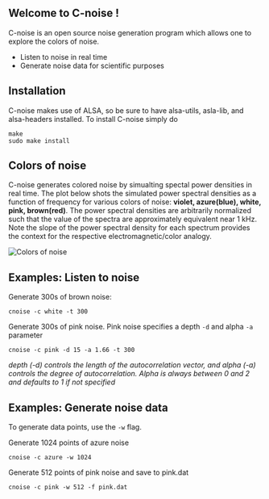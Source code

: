 ## Welcome to C-noise ! 

C-noise is an open source noise generation program which allows one to explore the colors of noise. 

* Listen to noise in real time
* Generate noise data for scientific purposes

## Installation
C-noise makes use of ALSA, so be sure to have alsa-utils, asla-lib, and alsa-headers installed. To install C-noise simply do

	make
	sudo make install

## Colors of noise

C-noise generates colored noise by simualting spectal power densities in real time. The plot below shots the simulated power spectral densities as a function of frequency for various colors of noise: **violet, azure(blue), white, pink, brown(red)**. The power spectral densities are arbitrarily normalized such that the value of the spectra are approximately equivalent near 1 kHz. Note the slope of the power spectral density for each spectrum provides the context for the respective electromagnetic/color analogy.

![Colors of noise](https://en.wikipedia.org/wiki/Colors_of_noise#/media/File:The_Colors_of_Noise.png "Colors of Noise")


## Examples: Listen to noise 

Generate 300s of brown noise:

	cnoise -c white -t 300

Generate 300s of pink noise. Pink noise specifies a depth `-d` and alpha `-a` parameter

	cnoise -c pink -d 15 -a 1.66 -t 300

*depth (-d) controls the length of the autocorrelation vector, and alpha (-a) controls the degree of autocorrelation. Alpha is always between 0 and 2 and defaults to 1 if not specified* 

## Examples: Generate noise data

To generate data points, use the `-w` flag.

Generate 1024 points of azure noise

	cnoise -c azure -w 1024

Generate 512 points of pink noise and save to pink.dat

	cnoise -c pink -w 512 -f pink.dat
